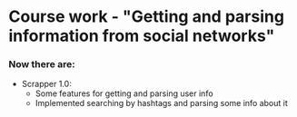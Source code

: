 # Course work - "Getting and parsing information from social networks"
### Now there are:
* Scrapper 1.0:
   * Some features for getting and parsing user info
   * Implemented searching by hashtags and parsing some info about it 
